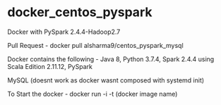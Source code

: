 # docker_centos_pyspark
Docker with PySpark 2.4.4-Hadoop2.7

Pull Request -
docker pull alsharma9/centos_pyspark_mysql

Docker contains the following -
Java 8,
Python 3.7.4,
Spark 2.4.4 using Scala Edition 2.11.12,
PySpark

MySQL (doesnt work as docker wasnt composed with systemd init)

To Start the docker -
docker run -i -t (docker image name)

